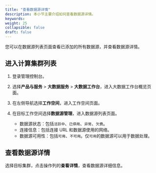 ```yaml
---
title: "查看数据源详情"
description: 本小节主要介绍如何查看数据源详情。 
keywords: 
weight: 25
collapsible: false
draft: false
---
```


您可以在数据源列表页面查看已添加的所有数据源，并查看数据源详情。

## 进入计算集群列表

1. 登录管理控制台。
2. 选择**产品与服务** > **大数据服务** > **大数据工作台**，进入大数据工作台概览页面。
3. 在左侧导航选择**工作空间**，进入工作空间页面。
4. 在目标工作空间选择**数据源管理**，进入数据源列表页面。  
   
   - 数据源状态：包括`活跃中`、`已停用`、`异常`、`欠费`。    
   - 连接信息：包括连接 URL 和数据源使用的网络。    
   - 数据源可用性：包括`可用`、`不可用`。仅`可用`的数据源可以用于数据处理。      

## 查看数据源详情

选择目标集群，点击操作列的**查看详情**，查看数据源详细信息。    
